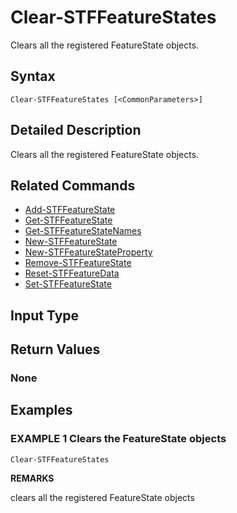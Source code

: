 ﻿# Clear-STFFeatureStates

Clears all the registered FeatureState objects.

## Syntax

```
Clear-STFFeatureStates [<CommonParameters>]
```

## Detailed Description

Clears all the registered FeatureState objects.

## Related Commands

* [Add-STFFeatureState](Add-STFFeatureState.md)
* [Get-STFFeatureState](Get-STFFeatureState.md)
* [Get-STFFeatureStateNames](Get-STFFeatureStateNames.md)
* [New-STFFeatureState](New-STFFeatureState.md)
* [New-STFFeatureStateProperty](New-STFFeatureStateProperty.md)
* [Remove-STFFeatureState](Remove-STFFeatureState.md)
* [Reset-STFFeatureData](Reset-STFFeatureData.md)
* [Set-STFFeatureState](Set-STFFeatureState.md)

## Input Type

## Return Values

### None

## Examples

### EXAMPLE 1 Clears the FeatureState objects

```
Clear-STFFeatureStates
```

**REMARKS**

clears all the registered FeatureState objects
